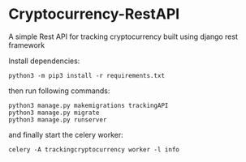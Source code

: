 # Cryptocurrency-RestAPI

A simple Rest API for tracking cryptocurrency built using django rest framework

Install dependencies:

```
python3 -m pip3 install -r requirements.txt
```

then run following commands:

```
python3 manage.py makemigrations trackingAPI
python3 manage.py migrate
python3 manage.py runserver
```
and finally start the celery worker:

```
celery -A trackingcryptocurrency worker -l info
```
